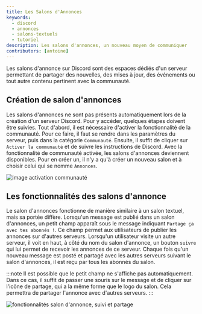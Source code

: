 ```yaml
---
title: Les Salons d'Annonces
keywords:
  - discord
  - annonces
  - salons-textuels
  - tutoriel
description: Les salons d'annonces, un nouveau moyen de communiquer
contributors: [antoine]
---
```

Les salons d'annonce sur Discord sont des espaces dédiés d'un serveur permettant de partager des nouvelles, des mises à jour, des événements ou tout autre contenu pertinent avec la communauté. 

## Création de salon d'annonces
Les salons d'annonces ne sont pas présents automatiquement lors de la création d'un serveur Discord. Pour y accéder, quelques étapes doivent être suivies. Tout d'abord, il est nécessaire d'activer la fonctionnalité de la communauté. Pour ce faire, il faut se rendre dans les paramètres du serveur, puis dans la catégorie `Communauté`. Ensuite, il suffit de cliquer sur `Activer la communauté` et de suivre les instructions de Discord. Avec la fonctionnalité de communauté activée, les salons d'annonces deviennent disponibles. Pour en créer un, il n'y a qu'à créer un nouveau salon et à choisir celui qui se nomme `Annonces`.

![image activation communauté](https://i.dfr.gg/kY33.png)

## Les fonctionnalités des salons d'annonce
Le salon d'annonces fonctionne de manière similaire à un salon textuel, mais sa portée diffère. Lorsqu'un message est publié dans un salon d'annonces, un petit champ apparaît sous le message indiquant `Partage ça avec tes abonnés !`. Ce champ permet aux utilisateurs de publier les annonces sur d'autres serveurs. Lorsqu'un utilisateur visite un autre serveur, il voit en haut, à côté du nom du salon d'annonce, un bouton `suivre` qui lui permet de recevoir les annonces de ce serveur. Chaque fois qu'un nouveau message est posté et partagé avec les autres serveurs suivant le salon d'annonces, il est reçu par tous les abonnés du salon.

:::note
Il est possible que le petit champ ne s'affiche pas automatiquement. Dans ce cas, il suffit de passer une souris sur le message et de cliquer sur l'icône de partage, qui a la même forme que le logo du salon. Cela permettra de partager l'annonce avec d'autres serveurs.
:::

![fonctionnalités salon d'annonce, suivi et partage](https://i.dfr.gg/Pkrb.png)
